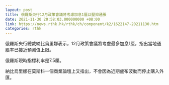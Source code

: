```yaml
---
layout: post
title: 俄羅斯央行12月政策會議將考慮加息1厘以壓抑通脹
date: 2021-11-30 20:58:03.000000000 +08:00
link: https://news.rthk.hk/rthk/ch/component/k2/1622147-20211130.htm
categories: rthk
---
```


俄羅斯央行總裁納比烏里娜表示，12月政策會議將考慮最多加息1厘，指出當地通脹率已接近預測值上限。

俄羅斯現時指標利率是7.5厘。

納比烏里娜在莫斯科一個商業論壇上又指出，不會因為近期盧布波動而停止購入外匯。
